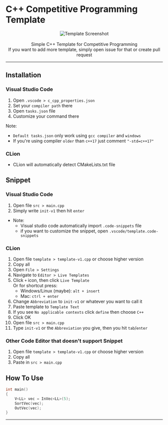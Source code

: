 # C++ Competitive Programming Template

<p align="center">
  <img alt="Template Screenshot" width="auto" height="auto" src="https://user-images.githubusercontent.com/69947442/128795187-94e99b97-1aab-476e-aa02-595f50521df7.png">
    <br>
    <br>
    <span>Simple C++ Template for Competitive Programming</span><br>
    <span>If you want to add more template, simply open issue for that or create pull request</span>
</p>

---

## Installation

### Visual Studio Code

1. Open `.vscode > c_cpp_properties.json`
2. Set your `compiler path` there
3. Open `tasks.json` file
4. Customize your command there 

Note:  
- `Default tasks.json` only work using `gcc compiler` and `windows`
- If you're using compiler `older` than `c++17` just comment `"-std=c++17"`

### CLion

- CLion will automatically detect CMakeLists.txt file

## Snippet

### Visual Studio Code
1. Open file `src > main.cpp`
2. Simply write `init-v1` then hit `enter`

- Note:  
    - Visual studio code automatically import `.code-snippets` file
    - if you want to customize the snippet, open `.vscode/template.code-snippets`

### CLion

1. Open file `template > template-v1.cpp` or choose higher version
2. Copy all
3. Open `File > Settings`
4. Navigate to `Editor > Live Templates`
5. Click `+` icon, then click `Live Template`  
Or for shortcut press:
    - Windows/Linux (maybe): `alt + insert`
    - Mac: `ctrl + enter`
6. Change `Abbreviation` to `init-v1` or whatever you want to call it
7. Paste template to `Template Text`
8. If you see `No applicable contexts` click `define` then choose `C++`
9. Click OK
10. Open file `src > main.cpp`
11. Type `init-v1` or the `Abbreviation` you give, then you hit `tab`/`enter`
    
### Other Code Editor that doesn't support Snippet

1. Open file `template > template-v1.cpp` or choose higher version
2. Copy all
3. Paste in `src > main.cpp`

## How To Use

```c++
int main()
{
    V<LL> vec = InVec<LL>(5);
    SortVec(vec);
    OutVec(vec);
}
```
    
---